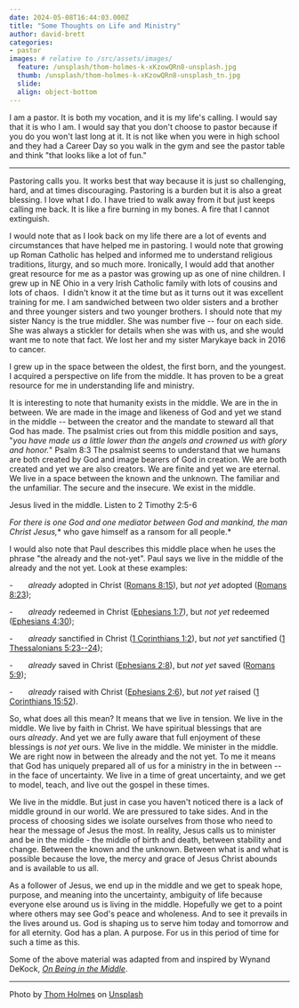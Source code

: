 ```yaml
---
date: 2024-05-08T16:44:03.000Z
title: "Some Thoughts on Life and Ministry"
author: david-brett
categories:
- pastor
images: # relative to /src/assets/images/
  feature: /unsplash/thom-holmes-k-xKzowQRn8-unsplash.jpg
  thumb: /unsplash/thom-holmes-k-xKzowQRn8-unsplash_tn.jpg
  slide:
  align: object-bottom
---
```

I am a pastor. It is both my vocation, and it is my life's calling. I would say that it is who I am. I would say that you don't choose to pastor because if you do you won't last long at it. It is not like when you were in high school and they had a Career Day so you walk in the gym and see the pastor table and think "that looks like a lot of fun."
* * *
Pastoring calls you. It works best that way because it is just so challenging, hard, and at times discouraging. Pastoring is a burden but it is also a great blessing. I love what I do. I have tried to walk away from it but just keeps calling me back. It is like a fire burning in my bones. A fire that I cannot extinguish.

I would note that as I look back on my life there are a lot of events and circumstances that have helped me in pastoring. I would note that growing up Roman Catholic has helped and informed me to understand religious traditions, liturgy, and so much more. Ironically, I would add that another great resource for me as a pastor was growing up as one of nine children. I grew up in NE Ohio in a very Irish Catholic family with lots of cousins and lots of chaos.  I didn't know it at the time but as it turns out it was excellent training for me. I am sandwiched between two older sisters and a brother and three younger sisters and two younger brothers. I should note that my sister Nancy is the true middler. She was number five -- four on each side. She was always a stickler for details when she was with us, and she would want me to note that fact. We lost her and my sister Marykaye back in 2016 to cancer.

I grew up in the space between the oldest, the first born, and the youngest. I acquired a perspective on life from the middle. It has proven to be a great resource for me in understanding life and ministry.

It is interesting to note that humanity exists in the middle. We are in the in between. We are made in the image and likeness of God and yet we stand in the middle -- between the creator and the mandate to steward all that God has made. The psalmist cries out from this middle position and says, "*you have made us a little lower than the angels and crowned us with glory and honor.*" Psalm 8:3 The psalmist seems to understand that we humans are both created by God and image bearers of God in creation. We are both created and yet we are also creators. We are finite and yet we are eternal. We live in a space between the known and the unknown. The familiar and the unfamiliar. The secure and the insecure. We exist in the middle.

Jesus lived in the middle. Listen to 2 Timothy 2:5-6

*For there is one God and one mediator between God and mankind, the man Christ Jesus,** who gave himself as a ransom for all people.*

I would also note that Paul describes this middle place when he uses the phrase "the already and the not-yet". Paul says we live in the middle of the already and the not yet. Look at these examples:

-       *already* adopted in Christ ([Romans 8:15](https://biblia.com/bible/esv/Rom%208.15)), but *not yet* adopted ([Romans 8:23](https://biblia.com/bible/esv/Rom%208.23));

-       *already* redeemed in Christ ([Ephesians 1:7](https://biblia.com/bible/esv/Eph%201.7)), but *not yet* redeemed ([Ephesians 4:30](https://biblia.com/bible/esv/Eph%204.30));

-       *already* sanctified in Christ ([1 Corinthians 1:2](https://biblia.com/bible/esv/1%20Cor%201.2)), but *not yet* sanctified ([1 Thessalonians 5:23--24](https://biblia.com/bible/esv/1%20Thess%205.23%E2%80%9324));

-       *already* saved in Christ ([Ephesians 2:8](https://biblia.com/bible/esv/Eph%202.8)), but *not yet* saved ([Romans 5:9](https://biblia.com/bible/esv/Rom%205.9));

-       *already* raised with Christ ([Ephesians 2:6](https://biblia.com/bible/esv/Eph%202.6)), but *not yet* raised ([1 Corinthians 15:52](https://biblia.com/bible/esv/1%20Cor%2015.52)).

So, what does all this mean? It means that we live in tension. We live in the middle. We live by faith in Christ. We have spiritual blessings that are ours *already*. And yet we are fully aware that full enjoyment of these blessings is *not yet* ours. We live in the middle. We minister in the middle. We are right now in between the already and the not yet. To me it means that God has uniquely prepared all of us for a ministry in the in between -- in the face of uncertainty. We live in a time of great uncertainty, and we get to model, teach, and live out the gospel in these times.

We live in the middle. But just in case you haven't noticed there is a lack of middle ground in our world. We are pressured to take sides. And in the process of choosing sides we isolate ourselves from those who need to hear the message of Jesus the most. In reality, Jesus calls us to minister and be in the middle - the middle of birth and death, between stability and change. Between the known and the unknown. Between what is and what is possible because the love, the mercy and grace of Jesus Christ abounds and is available to us all.

As a follower of Jesus, we end up in the middle and we get to speak hope, purpose, and meaning into the uncertainty, ambiguity of life because everyone else around us is living in the middle. Hopefully we get to a point where others may see God's peace and wholeness. And to see it prevails in the lives around us. God is shaping us to serve him today and tomorrow and for all eternity. God has a plan. A purpose. For us in this period of time for such a time as this.

Some of the above material was adapted from and inspired by Wynand DeKock, [*On Being in the Middle*](https://wipfandstock.com/9781666706161/on-being-in-the-middle/).

***
Photo by <a href="https://unsplash.com/@thomholmes?utm_content=creditCopyText&utm_medium=referral&utm_source=unsplash">Thom Holmes</a> on <a href="https://unsplash.com/photos/white-book-behind-mug-k-xKzowQRn8?utm_content=creditCopyText&utm_medium=referral&utm_source=unsplash">Unsplash</a>
      
      